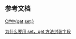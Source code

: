 ## 参考文档

[C#中{get;set;}](https://blog.csdn.net/qq_40091720/article/details/87935319)

[为什么要用 set，get 方法封装字段](https://blog.csdn.net/qq_36854840/article/details/69372455)
